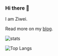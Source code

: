 ### Hi there 👋

I am Ziwei.

Read more on my [blog](https://ziweipan.name).

![stats](https://github-readme-stats.vercel.app/api?username=PanZiwei&show_icons=true)

![Top Langs](https://github-readme-stats.vercel.app/api/top-langs/?username=PanZiwei&layout=compact&card_width=445)

<!--
**PanZiwei/PanZiwei** is a ✨ _special_ ✨ repository because its `README.md` (this file) appears on your GitHub profile.

Here are some ideas to get you started:

- 🔭 I’m currently working on ...
- 🌱 I’m currently learning ...
- 👯 I’m looking to collaborate on ...
- 🤔 I’m looking for help with ...
- 💬 Ask me about ...
- 📫 How to reach me: ...
- 😄 Pronouns: ...
- ⚡ Fun fact: ...
-->
